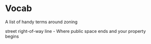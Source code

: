 # Vocab
A list of handy terms around zoning

street right-of-way line - Where public space ends and your property begins
